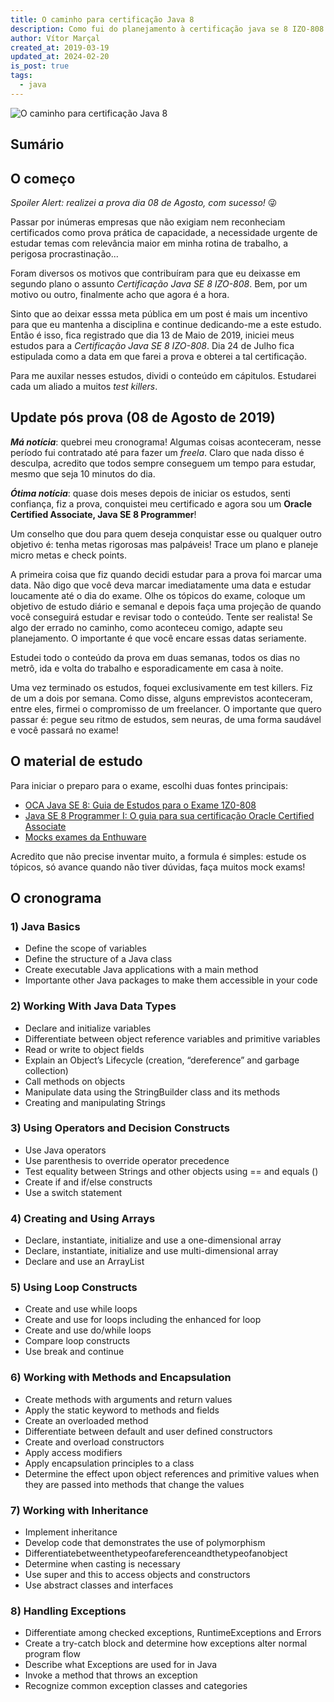 ```yaml
---
title: O caminho para certificação Java 8
description: Como fui do planejamento à certificação java se 8 IZO-808
author: Vítor Marçal
created_at: 2019-03-19
updated_at: 2024-02-20
is_post: true
tags:
  - java
---
```


![O caminho para certificação Java 8](https://www.marcal.dev/content/images/size/w1200/2023/11/certification.png)

## Sumário

## O começo


_Spoiler Alert: realizei a prova dia 08 de Agosto, com sucesso!_ 😜

Passar por inúmeras empresas que não exigiam nem reconheciam certificados como prova prática de capacidade, a necessidade urgente de estudar temas com relevância maior em minha rotina de trabalho, a perigosa procrastinação...

Foram diversos os motivos que contribuíram para que eu deixasse em segundo plano o assunto _Certificação Java SE 8 IZO-808_. Bem, por um motivo ou outro, finalmente acho que agora é a hora.

Sinto que ao deixar esssa meta pública em um post é mais um incentivo para que eu mantenha a disciplina e continue dedicando-me a este estudo. Então é isso, fica registrado que dia 13 de Maio de 2019, iniciei meus estudos para a _Certificação Java SE 8 IZO-808_. Dia 24 de Julho fica estipulada como a data em que farei a prova e obterei a tal certificação.

Para me auxilar nesses estudos, dividi o conteúdo em cápitulos. Estudarei cada um aliado a muitos _test killers_.

## Update pós prova (08 de Agosto de 2019)

_**Má notícia**_: quebrei meu cronograma! Algumas coisas aconteceram, nesse período fui contratado até para fazer um _freela_. Claro que nada disso é desculpa, acredito que todos sempre conseguem um tempo para estudar, mesmo que seja 10 minutos do dia.

**_Ótima notícia_**: quase dois meses depois de iniciar os estudos, senti confiança, fiz a prova, conquistei meu certificado e agora sou um **Oracle Certified Associate, Java SE 8 Programmer**!

Um conselho que dou para quem deseja conquistar esse ou qualquer outro objetivo é: tenha metas rigorosas mas palpáveis! Trace um plano e planeje micro metas e check points.

A primeira coisa que fiz quando decidi estudar para a prova foi marcar uma data. Não digo que você deva marcar imediatamente uma data e estudar loucamente até o dia do exame. Olhe os tópicos do exame, coloque um objetivo de estudo diário e semanal e depois faça uma projeção de quando você conseguirá estudar e revisar todo o conteúdo. Tente ser realista! Se algo der errado no caminho, como aconteceu comigo, adapte seu planejamento. O importante é que você encare essas datas seriamente.

Estudei todo o conteúdo da prova em duas semanas, todos os dias no metrô, ida e volta do trabalho e esporadicamente em casa à noite.

Uma vez terminado os estudos, foquei exclusivamente em test killers. Fiz de um a dois por semana. Como disse, alguns emprevistos aconteceram, entre eles, firmei o compromisso de um freelancer. O importante que quero passar é: pegue seu ritmo de estudos, sem neuras, de uma forma saudável e você passará no exame!

## O material de estudo

Para iniciar o preparo para o exame, escolhi duas fontes principais:

*   [OCA Java SE 8: Guia de Estudos para o Exame 1Z0-808](https://www.amazon.com.br/gp/product/8582604769/ref=ppx_yo_dt_b_asin_title_o02_s00?ie=UTF8&psc=1)
*   [Java SE 8 Programmer I: O guia para sua certificação Oracle Certified Associate](https://ler.amazon.com.br/kp/embed?asin=B019NGYH8W&preview=newtab&linkCode=kpe&ref_=cm_sw_r_kb_dp_lkaaDbD2ZHTTR)
*   [Mocks exames da Enthuware](https://enthuware.com/)

Acredito que não precise inventar muito, a formula é simples: estude os tópicos, só avance quando não tiver dúvidas, faça muitos mock exams!

## O cronograma

### 1) Java Basics

*   Define the scope of variables
*   Define the structure of a Java class
*   Create executable Java applications with a main method
*   Importante other Java packages to make them accessible in your code

### 2) Working With Java Data Types

*   Declare and initialize variables
*   Differentiate between object reference variables and primitive variables
*   Read or write to object fields
*   Explain an Object’s Lifecycle (creation, “dereference” and garbage collection)
*   Call methods on objects
*   Manipulate data using the StringBuilder class and its methods
*   Creating and manipulating Strings

### 3) Using Operators and Decision Constructs

*   Use Java operators
*   Use parenthesis to override operator precedence
*   Test equality between Strings and other objects using == and equals ()
*   Create if and if/else constructs
*   Use a switch statement

### 4) Creating and Using Arrays

*   Declare, instantiate, initialize and use a one-dimensional array
*   Declare, instantiate, initialize and use multi-dimensional array
*   Declare and use an ArrayList

### 5) Using Loop Constructs

*   Create and use while loops
*   Create and use for loops including the enhanced for loop
*   Create and use do/while loops
*   Compare loop constructs
*   Use break and continue

### 6) Working with Methods and Encapsulation

*   Create methods with arguments and return values
*   Apply the static keyword to methods and fields
*   Create an overloaded method
*   Differentiate between default and user defined constructors
*   Create and overload constructors
*   Apply access modifiers
*   Apply encapsulation principles to a class
*   Determine the effect upon object references and primitive values when they are passed into methods that change the values

### 7) Working with Inheritance

*   Implement inheritance
*   Develop code that demonstrates the use of polymorphism
*   Differentiatebetweenthetypeofareferenceandthetypeofanobject
*   Determine when casting is necessary
*   Use super and this to access objects and constructors
*   Use abstract classes and interfaces

### 8) Handling Exceptions

*   Differentiate among checked exceptions, RuntimeExceptions and Errors
*   Create a try-catch block and determine how exceptions alter normal program flow
*   Describe what Exceptions are used for in Java
*   Invoke a method that throws an exception
*   Recognize common exception classes and categories